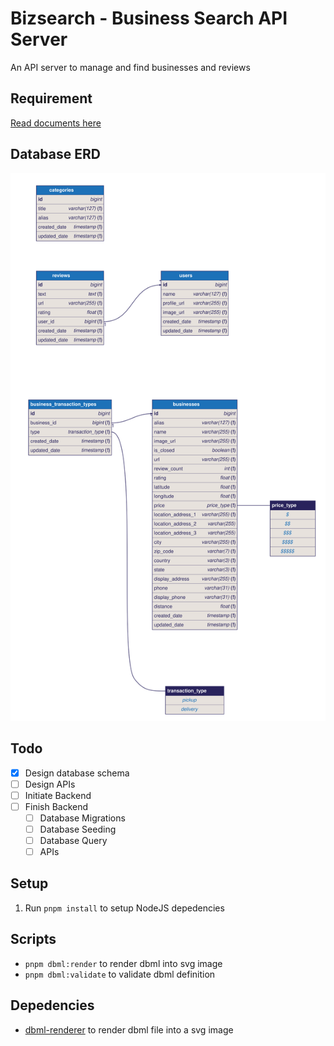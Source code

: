# Bizsearch - Business Search API Server

An API server to manage and find businesses and reviews

## Requirement

[Read documents here](./documents/README.md)

## Database ERD

![Database ERD](./documents/database.svg)

## Todo

- [X] Design database schema
- [ ] Design APIs
- [ ] Initiate Backend
- [ ] Finish Backend
	- [ ] Database Migrations
	- [ ] Database Seeding
	- [ ] Database Query
	- [ ] APIs

## Setup

1. Run `pnpm install` to setup NodeJS depedencies

## Scripts

- `pnpm dbml:render` to render dbml into svg image
- `pnpm dbml:validate` to validate dbml definition

## Depedencies

- [dbml-renderer](https://github.com/softwaretechnik-berlin/dbml-renderer) to render dbml file into a svg image
